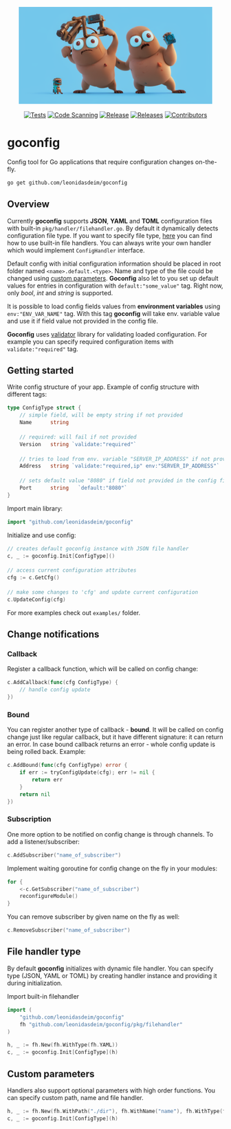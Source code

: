 <p align="center">
 <img src="assets/goconfig.png" width="450">
</p>

<div align="center">

  <a href="">![Tests](https://github.com/leonidasdeim/goconfig/actions/workflows/go.yml/badge.svg)</a>
  <a href="">![Code Scanning](https://github.com/leonidasdeim/goconfig/actions/workflows/codeql.yml/badge.svg)</a>
  <a href="">![Release](https://badgen.net/github/release/leonidasdeim/goconfig/)</a>
  <a href="">![Releases](https://badgen.net/github/releases/leonidasdeim/goconfig)</a>
  <a href="">![Contributors](https://badgen.net/github/contributors/leonidasdeim/goconfig)</a>
  
</div>

# goconfig

Config tool for Go applications that require configuration changes on-the-fly.

```bash
go get github.com/leonidasdeim/goconfig
```

## Overview

Currently **goconfig** supports **JSON**, **YAML** and **TOML** configuration files with built-in `pkg/handler/filehandler.go`. By default it dynamically detects configuration file type. If you want to specify file type, [here](#file-handler-type) you can find how to use built-in file handlers. You can always write your own handler which would implement `ConfigHandler` interface.

Default config with initial configuration information should be placed in root folder named `<name>.default.<type>`. Name and type of the file could be changed using [custom parameters](#custom-parameters). **Goconfig** also let to you set up default values for entries in configuration with `default:"some_value"` tag. Right now, only *bool*, *int* and *string* is supported.

It is possible to load config fields values from **environment variables** using `env:"ENV_VAR_NAME"` tag. With this tag **goconfig** will take env. variable value and use it if field value not provided in the config file.

**Goconfig** uses [validator](https://github.com/go-playground/validator) library for validating loaded configuration. For example you can specify required configuration items with `validate:"required"` tag.

## Getting started

Write config structure of your app. Example of config structure with different tags:

```go
type ConfigType struct {
    // simple field, will be empty string if not provided
    Name      string 

    // required: will fail if not provided
    Version   string `validate:"required"` 
    
    // tries to load from env. variable "SERVER_IP_ADDRESS" if not provided in the config file
    Address   string `validate:"required,ip" env:"SERVER_IP_ADDRESS"` 
    
    // sets default value "8080" if field not provided in the config file
    Port      string   `default:"8080"` 
}
```

Import main library:

```go
import "github.com/leonidasdeim/goconfig"
```

Initialize and use config:

```go
// creates default goconfig instance with JSON file handler
c, _ := goconfig.Init[ConfigType]()

// access current configuration attributes
cfg := c.GetCfg()

// make some changes to 'cfg' and update current configuration
c.UpdateConfig(cfg)
```

For more examples check out `examples/` folder.

## Change notifications

### Callback

Register a callback function, which will be called on config change:
```go
c.AddCallback(func(cfg ConfigType) {
    // handle config update
})
```

### Bound

You can register another type of callback - **bound**. It will be called on config change just like regular callback, but it have different signature: it can return an error.
In case bound callback returns an error - whole config update is being rolled back.
Example:
```go
c.AddBound(func(cfg ConfigType) error {
    if err := tryConfigUpdate(cfg); err != nil {
        return err
    }
    return nil
})
```

### Subscription

One more option to be notified on config change is through channels.
To add a listener/subscriber:

```go
c.AddSubscriber("name_of_subscriber")
```

Implement waiting goroutine for config change on the fly in your modules:

```go
for {
    <-c.GetSubscriber("name_of_subscriber")
    reconfigureModule()
}
```

You can remove subscriber by given name on the fly as well:

```go
c.RemoveSubscriber("name_of_subscriber")
```

## File handler type

By default **goconfig** initializes with dynamic file handler. You can specify type (JSON, YAML or TOML) by creating handler instance and providing it during initialization.

Import built-in filehandler
```go
import (
	"github.com/leonidasdeim/goconfig"
	fh "github.com/leonidasdeim/goconfig/pkg/filehandler"
)
```

```go
h, _ := fh.New(fh.WithType(fh.YAML))
c, _ := goconfig.Init[ConfigType](h)
```

## Custom parameters

Handlers also support optional parameters with high order functions.
You can specify custom path, name and file handler.

```go
h, _ := fh.New(fh.WithPath("./dir"), fh.WithName("name"), fh.WithType(fh.JSON))
c, _ := goconfig.Init[ConfigType](h)
```
